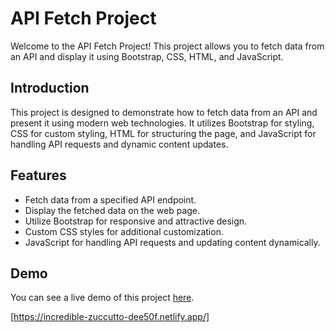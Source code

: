 # API Fetch Project

Welcome to the API Fetch Project! This project allows you to fetch data from an API and display
it using Bootstrap, CSS, HTML, and JavaScript.


## Introduction
This project is designed to demonstrate how to fetch data from an API and present it using modern web technologies.
It utilizes Bootstrap for styling, CSS for custom styling, HTML for structuring the page, and JavaScript for handling
API requests and dynamic content updates.

## Features
- Fetch data from a specified API endpoint.
- Display the fetched data on the web page.
- Utilize Bootstrap for responsive and attractive design.
- Custom CSS styles for additional customization.
- JavaScript for handling API requests and updating content dynamically.

## Demo
You can see a live demo of this project [here](#). 

[https://incredible-zuccutto-dee50f.netlify.app/]






